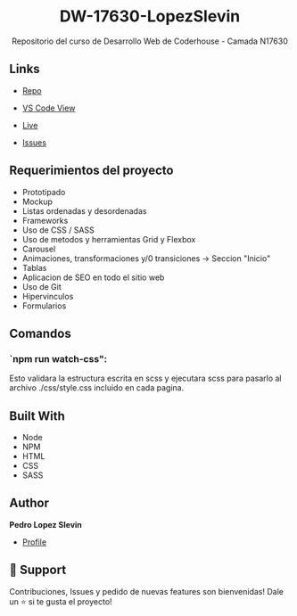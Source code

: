 <h1 align="center">DW-17630-LopezSlevin</h1>

<p align="center">Repositorio del curso de Desarrollo Web de Coderhouse - Camada N17630</p>

## Links

- [Repo]( https://github.com/plshazer/CryptoEyeLopezSlevin "<project-name> Repo")

- [VS Code View](https://github1s.com/plshazer/CryptoEyeLopezSlevin "VS Code View")

- [Live](https://plshazer.github.io/CryptoEyeLopezSlevin/ "Live View")

- [Issues](https://github.com/plshazer/CryptoEyeLopezSlevin/issues "Issues Page")

## Requerimientos del proyecto
- Prototipado
- Mockup
- Listas ordenadas y desordenadas
- Frameworks
- Uso de CSS / SASS
- Uso de metodos y herramientas Grid y Flexbox
- Carousel
- Animaciones, transformaciones y/0 transiciones -> Seccion "Inicio"
- Tablas
- Aplicacion de SEO en todo el sitio web
- Uso de Git
- Hipervinculos
- Formularios

## Comandos

### `npm run watch-css":

Esto validara la estructura escrita en scss y ejecutara scss para pasarlo al archivo ./css/style.css incluido en cada pagina.

## Built With

- Node
- NPM
- HTML
- CSS
- SASS

## Author

**Pedro Lopez Slevin**

- [Profile](https://github.com/plshazer "Pedro Lopez Slevin")

## 🤝 Support

Contribuciones, Issues y pedido de nuevas features son bienvenidas!
Dale un ⭐️ si te gusta el proyecto! 
